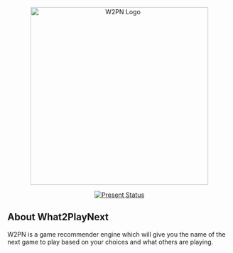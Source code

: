 <p align="center"><a href="https://w2pn.com" target="_blank"><img src="https://i.imgur.com/Y96rnAq.png" width="400" alt="W2PN Logo"></a></p>

<p align="center">
<a href="https://w2pn.com"><img src="https://img.shields.io/badge/present_status-WIP-blue" alt="Present Status"></a>
</p>

## About What2PlayNext

W2PN is a game recommender engine which will give you the name of the next game to play based on your choices and what others are playing.
